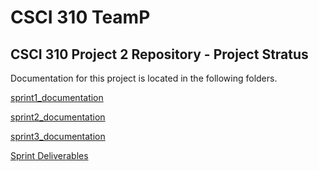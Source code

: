 # CSCI 310 TeamP
## CSCI 310 Project 2 Repository - Project Stratus

Documentation for this project is located in the following folders. 

[sprint1_documentation](https://github.com/kvanland/csci310TeamP/tree/master/sprint1_Documentation)

[sprint2_documentation](https://github.com/kvanland/csci310TeamP/tree/master/sprint2_Documentation)

[sprint3_documentation](https://github.com/kvanland/csci310TeamP/tree/master/sprint3_Documentation)

[Sprint Deliverables](https://github.com/kvanland/csci310TeamP/tree/master/sprint_Deliverables)
